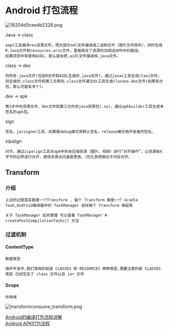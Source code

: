 # Android 打包流程

![16204d3ceedb2328.png](https://upload-images.jianshu.io/upload_images/61189-5178e754aa615226.png)

Java -> class

    aapt工具编译res资源文件，把大部分xml文件编译成二进制文件（图片文件除外），同时生成R.Java文件和resources.arsc文件，里面保存了资源的ID和在APK中的路径。
    如果项目中有使用AIDL，那么就会把.aidl文件编译成.java文件。

class -> dex

    将所有.java文件(包括R文件和AIDL生成的.java文件)，通过javac工具生成class文件。
    将生成的.class文件和第三方库的.class文件通过dx工具生成classes.dex文件(如果有分包，那么可能有多个)。

dex -> apk

    第1步中的资源文件、dex文件和第三方的非java资源包(.so)，通过apkbuilder工具生成未签名的apk包。

sign

    签名，jarsigner工具，如果是debug模式用默认签名，release模式用开发者的签名。

zipalign

    对齐，通过zipalign工具对apk中的未压缩资源（图片、视频）进行“对齐操作”，让资源按4字节的边界进行对齐，使得资源访问速度更快。（优化思想类似于内存对齐，

## Transform 

### 介绍
    上述的过程其实都是一个Transform , 每个 Transform 都是一个 Gradle Task,Android编译器中的 TaskManager 会将每个 Transform 串起来

    关于 TaskManager 如何管理 可以查看 TaskManager # createPostCompilationTasks() 方法

### 过滤机制

#### ContentType

    数据类型

    插件开发中,我们常用的就是 CLASSES 和 RESOURCES 两种类型,需要注意的是 CLASSES 类型 已经包含了 class 文件以及 jar 文件

#### Scope

    作用域





![transformconsume_transform.png](https://upload-images.jianshu.io/upload_images/61189-85778a7046b23933.png)


[Android的编译打包流程详解](https://www.jianshu.com/p/019c735050e0)</br>
[Android APK打包流程](https://juejin.im/post/5cd0046fe51d453aa5635f98)</br>